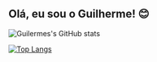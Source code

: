 ## Olá, eu sou o Guilherme! 😊

![Guilermes's GitHub stats](https://github-readme-stats.vercel.app/api?username=guilermes&show_icons=true&theme=shadow_red)

[![Top Langs](https://github-readme-stats.vercel.app/api/top-langs/?username=anuraghazra&layout=donut-vertical&theme=shadow_red)](https://github.com/anuraghazra/github-readme-stats)

